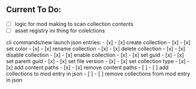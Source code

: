 ## Current To Do:
- [ ] logic for mod making to scan collection contents
- [ ] asset registry ini thing for colelctions

cli commands/new launch json entries:
        - [x] - [x] create collection
        - [x] - [x] set color
        - [x] - [x] rename collection
        - [x] - [x] delete collection
        - [x] - [x] disable collection
        - [x] - [x] enable collection
        - [x] - [x] set guid
        - [x] - [x] set parent guid
        - [x] - [x] set file version
        - [x] - [x] set collection type
        - [x] - [x] add content paths
        - [x] - [x] remove content paths
        - [ ] - [ ] add collections to mod entry in json
        - [ ] - [ ] remove collections from mod entry in json
